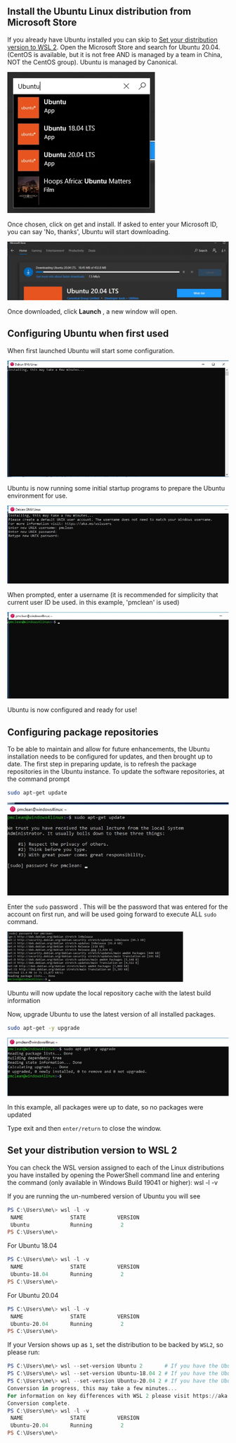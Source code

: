## Install the Ubuntu Linux distribution from Microsoft Store

If you already have Ubuntu installed you can skip to [Set your distribution version to WSL 2](#set-your-distribution-version-to-wsl-2). Open the Microsoft Store and search for Ubuntu 20.04. (CentOS is available, but it is not free AND is managed by a team in China, NOT the CentOS group). Ubuntu is managed by Canonical.

![Store](img/ubuntu-store.png)

Once chosen, click on get and install. If asked to enter your Microsoft ID, you can say 'No, thanks', Ubuntu will start downloading.

![Install](img/ubuntu-install.png)

Once downloaded, click  **Launch** , a new window will open.

## Configuring Ubuntu when first used

When first launched Ubuntu will start some configuration.

![Install](img/ubuntu1.jpg)

Ubuntu is now running some initial startup programs to prepare the Ubuntu environment for use.

![Install](img/ubuntu2.jpg)

When prompted, enter a username (it is recommended for simplicity that current user ID be used. in this example, 'pmclean' is used)

![Install](img/ubuntu3.jpg)

Ubuntu is now configured and ready for use!

## Configuring package repositories

To be able to maintain and allow for future enhancements, the Ubuntu installation needs to be configured for updates, and then brought up to date. The first step in preparing update, is to refresh the package repositories in the Ubuntu instance. To update the software repositories, at the command prompt

``` bash
sudo apt-get update
```

![Install](img/ubuntu4.jpg)

Enter the `sudo` password . This will be the password that was entered for the account on first run, and will be used going forward to execute ALL `sudo` command.

![Install](img/ubuntu5.jpg)

Ubuntu will now update the local repository cache with the latest build information

Now, upgrade Ubuntu to use the latest version of all installed packages.

``` bash
sudo apt-get -y upgrade
```

![Install](img/ubuntu6.jpg)

In this example, all packages were up to date, so no packages were updated

Type exit and then ``enter/return`` to close the window.

## Set your distribution version to WSL 2

You can check the WSL version assigned to each of the Linux distributions you have installed by opening the PowerShell command line and entering the command (only available in Windows Build 19041 or higher): wsl -l -v

If you are running the un-numbered version of Ubuntu you will see

```powershell
PS C:\Users\me\> wsl -l -v
 NAME               STATE          VERSION
 Ubuntu             Running         2
PS C:\Users\me\>
```

For Ubuntu 18.04

```powershell
PS C:\Users\me\> wsl -l -v
 NAME               STATE          VERSION
 Ubuntu-18.04       Running         2
PS C:\Users\me\>
```

For Ubuntu 20.04

```powershell
PS C:\Users\me\> wsl -l -v
 NAME               STATE          VERSION
 Ubuntu-20.04       Running         2
PS C:\Users\me\>
```

If your Version shows up as `1`, set the distribution to be backed by `WSL2`, so please run:

```powershell
PS C:\Users\me\> wsl --set-version Ubuntu 2       # If you have the Ubuntu un-numbered
PS C:\Users\me\> wsl --set-version Ubuntu-18.04 2 # If you have the Ubuntu 18.04
PS C:\Users\me\> wsl --set-version Ubuntu-20.04 2 # If you have the Ubuntu 20.04
Conversion in progress, this may take a few minutes...
For information on key differences with WSL 2 please visit https://aka.ms/wsl2
Conversion complete.
PS C:\Users\me\> wsl -l -v
 NAME               STATE          VERSION
 Ubuntu-20.04       Running         2
PS C:\Users\me\>
```
